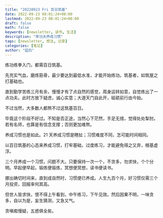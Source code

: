 ```yaml
---
title: "20220923 Fri 百日筑基"
date: 2022-09-23 08:01:24+08:00
lastmod: 2022-09-23 08:01:24+08:00
draft: false
math: false
keywords: [newsletter, 读书, 生活]
description: "笨功夫养成习惯"
tags: [newsletter, 想法, 记录]
categories: [笔记]
author: "猛犸"
---
```


练功练拳入门，都需百日筑基。

先充实气血，磨炼筋骨，最少要达到最低水准，才能开始练功。筑基者，如筑屋之打基础也。

直到勤学苦练三月有余，慢慢才有了点自然的感觉，周身运转如意，自觉练出了一点功夫。此时方放下疑虑，诚心实意；大道天门自此开，砥砺前行由今始。

不过当然，大多数人都熬不过这筑基百日。

毕竟这个阶段不好过。不知是否正途，当然心下茫然，手足无措，觉得处处掣肘。若有名师，也算是有信念支撑；否则更加难熬。

养成习惯也是如此。21 天养成习惯是瞎扯；习惯难度不同，怎可能时间相同。

以百日筑基的心态来养成习惯，打牢基础，过度练习，才能避免得之又弃，根基虚浮。

三个月养成一个习惯，问题不大。只要保持一次一个，不贪多，勿求快，个个分明。早起便早起，锻炼便锻炼，冥想便冥想，读书便读书。

挪出确切时间来，直到成自然时，习惯便已养成。人生九百个月，好习惯仅需三个月投资，回报率何其高。

但世人皆求快，恨不得上午看到，中午练习，下午见效。然后因果不明，一味贪多，自以为是，妄生猜测，又急又气。

贪嗔痴慢疑，五惑俱全矣。
